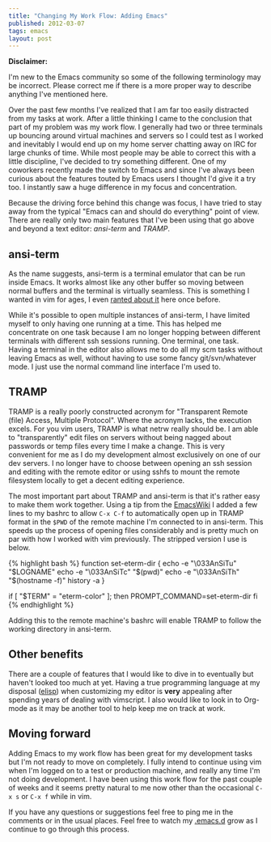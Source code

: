 ```yaml
---
title: "Changing My Work Flow: Adding Emacs"
published: 2012-03-07
tags: emacs
layout: post
---
```


<p class="update">
<strong>Disclaimer:</strong>

I'm new to the Emacs community so some of the following terminology
may be incorrect.  Please correct me if there is a more proper way to
describe anything I've mentioned here.

</p>

Over the past few months I've realized that I am far too easily
distracted from my tasks at work.  After a little thinking I came to
the conclusion that part of my problem was my work flow.  I generally
had two or three terminals up bouncing around virtual machines and
servers so I could test as I worked and inevitably I would end up on
my home server chatting away on IRC for large chunks of time.  While
most people may be able to correct this with a little discipline, I've
decided to try something different.  One of my coworkers recently made
the switch to Emacs and since I've always been curious about the
features touted by Emacs users I thought I'd give it a try too.  I
instantly saw a huge difference in my focus and concentration.

Because the driving force behind this change was focus, I have tried
to stay away from the typical "Emacs can and should do everything"
point of view.  There are really only two main features that I've been
using that go above and beyond a text editor: *ansi-term* and *TRAMP*.

## ansi-term ##

As the name suggests, ansi-term is a terminal emulator that can be run
inside Emacs.  It works almost like any other buffer so moving between
normal buffers and the terminal is virtually seamless.  This is
something I wanted in vim for ages, I even [ranted about it][10] here
once before.

While it's possible to open multiple instances of ansi-term, I have
limited myself to only having one running at a time.  This has helped
me concentrate on one task because I am no longer hopping between
different terminals with different ssh sessions running.  One
terminal, one task.  Having a terminal in the editor also allows me to
do all my scm tasks without leaving Emacs as well, without having to
use some fancy git/svn/whatever mode.  I just use the normal command
line interface I'm used to.

## TRAMP ##

TRAMP is a really poorly constructed acronym for "Transparent Remote
(file) Access, Multiple Protocol".  Where the acronym lacks, the
execution excels.  For you vim users, TRAMP is what netrw really
should be.  I am able to "transparently" edit files on servers without
being nagged about passwords or temp files every time I make a change.
This is very convenient for me as I do my development almost
exclusively on one of our dev servers.  I no longer have to choose
between opening an ssh session and editing with the remote editor or
using sshfs to mount the remote filesystem locally to get a decent
editing experience.

The most important part about TRAMP and ansi-term is that it's rather
easy to make them work together.  Using a tip from the [EmacsWiki][20]
I added a few lines to my bashrc to allow `C-x C-f` to automatically
open up in TRAMP format in the `$PWD` of the remote machine I'm
connected to in ansi-term.  This speeds up the process of opening
files considerably and is pretty much on par with how I worked with
vim previously.  The stripped version I use is below.

{% highlight bash %}
function set-eterm-dir {
    echo -e "\033AnSiTu" "$LOGNAME"
    echo -e "\033AnSiTc" "$(pwd)"
    echo -e "\033AnSiTh" "$(hostname -f)"
    history -a
}

if [ "$TERM" = "eterm-color" ]; then
    PROMPT_COMMAND=set-eterm-dir
fi
{% endhighlight %}

Adding this to the remote machine's bashrc will enable TRAMP to follow
the working directory in ansi-term.

## Other benefits ##

There are a couple of features that I would like to dive in to
eventually but haven't looked too much at yet.  Having a true
programming language at my disposal ([elisp][40]) when customizing my
editor is **very** appealing after spending years of dealing with
vimscript.  I also would like to look in to Org-mode as it may be
another tool to help keep me on track at work.

## Moving forward ##

Adding Emacs to my work flow has been great for my development tasks
but I'm not ready to move on completely.  I fully intend to continue
using vim when I'm logged on to a test or production machine, and
really any time I'm not doing development.  I have been using this
work flow for the past couple of weeks and it seems pretty natural to
me now other than the occasional `C-x s` or `C-x f` while in vim.

If you have any questions or suggestions feel free to ping me in the
comments or in the usual places.  Feel free to watch my [.emacs.d][30]
grow as I continue to go through this process.


[10]: /2010/05/07/help-shell-window.html
[20]: http://www.emacswiki.org/emacs/AnsiTermHints#toc4
[30]: https://github.com/rson/emacs.d
[40]: http://en.wikipedia.org/wiki/Emacs_Lisp
